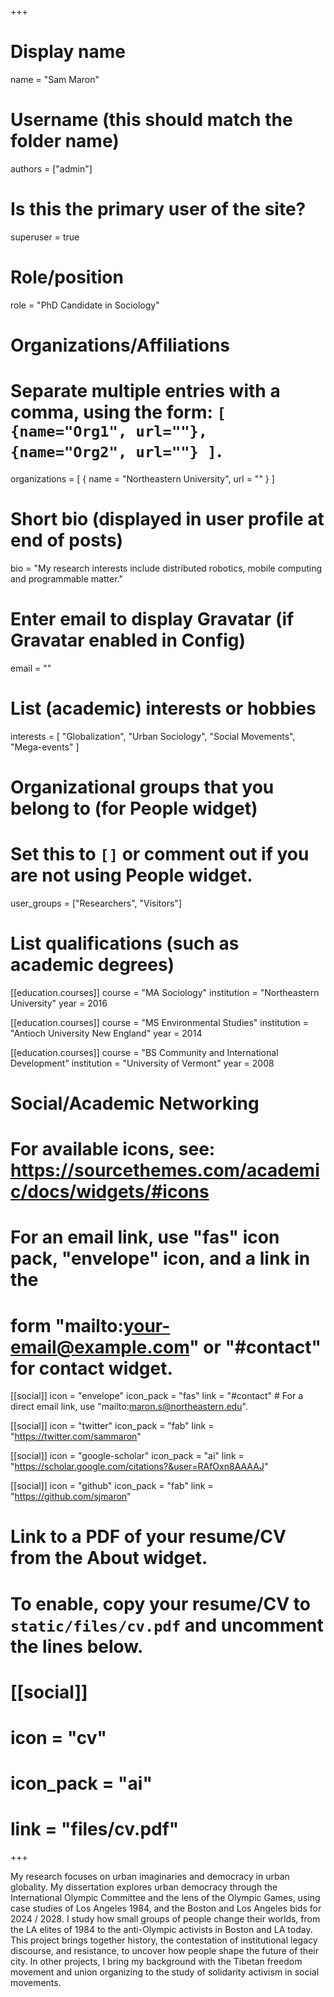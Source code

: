 +++
# Display name
name = "Sam Maron"

# Username (this should match the folder name)
authors = ["admin"]

# Is this the primary user of the site?
superuser = true

# Role/position
role = "PhD Candidate in Sociology"

# Organizations/Affiliations
#   Separate multiple entries with a comma, using the form: `[ {name="Org1", url=""}, {name="Org2", url=""} ]`.
organizations = [ { name = "Northeastern University", url = "" } ]

# Short bio (displayed in user profile at end of posts)
bio = "My research interests include distributed robotics, mobile computing and programmable matter."

# Enter email to display Gravatar (if Gravatar enabled in Config)
email = ""

# List (academic) interests or hobbies
interests = [
    "Globalization",
    "Urban Sociology",
    "Social Movements",
    "Mega-events"
]

# Organizational groups that you belong to (for People widget)
#   Set this to `[]` or comment out if you are not using People widget.
user_groups = ["Researchers", "Visitors"]

# List qualifications (such as academic degrees)
[[education.courses]]
  course = "MA Sociology"
  institution = "Northeastern University"
  year = 2016

[[education.courses]]
  course = "MS Environmental Studies"
  institution = "Antioch University New England"
  year = 2014

[[education.courses]]
  course = "BS Community and International Development"
  institution = "University of Vermont"
  year = 2008

# Social/Academic Networking
# For available icons, see: https://sourcethemes.com/academic/docs/widgets/#icons
#   For an email link, use "fas" icon pack, "envelope" icon, and a link in the
#   form "mailto:your-email@example.com" or "#contact" for contact widget.

[[social]]
  icon = "envelope"
  icon_pack = "fas"
  link = "#contact"  # For a direct email link, use "mailto:maron.s@northeastern.edu".

[[social]]
  icon = "twitter"
  icon_pack = "fab"
  link = "https://twitter.com/sammaron"

[[social]]
  icon = "google-scholar"
  icon_pack = "ai"
  link = "https://scholar.google.com/citations?&user=RAfOxn8AAAAJ"

[[social]]
  icon = "github"
  icon_pack = "fab"
  link = "https://github.com/sjmaron"

# Link to a PDF of your resume/CV from the About widget.
# To enable, copy your resume/CV to `static/files/cv.pdf` and uncomment the lines below.
# [[social]]
#   icon = "cv"
#   icon_pack = "ai"
#   link = "files/cv.pdf"

+++

My research focuses on urban imaginaries and democracy in urban globality. My dissertation explores urban democracy through the International Olympic Committee and the lens of the Olympic Games, using case studies of Los Angeles 1984, and the Boston and Los Angeles bids for 2024 / 2028. I study how small groups of people change their worlds, from the LA elites of 1984 to the anti-Olympic activists in Boston and LA today. This project brings together history, the contestation of institutional legacy discourse, and resistance, to uncover how people shape the future of their city. In other projects, I bring my background with the Tibetan freedom movement and union organizing to the study of solidarity activism in social movements.
